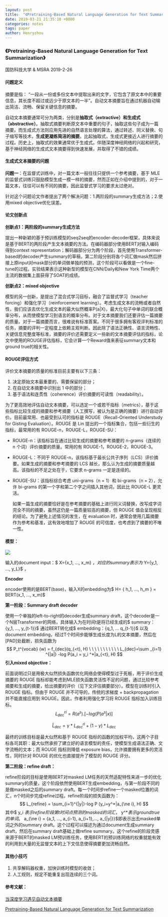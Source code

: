 ```yaml
---
layout: post
title:  "《Pretraining-Based Natural Language Generation for Text Summarization》论文解读"
date: 2019-03-21 21:35:10 +0800
categories: notes
tags: paper
author: Henryzhou
---
```




### 《Pretraining-Based Natural Language Generation for Text Summarization》

国防科技大学 & MSRA	2019-2-26

#### 问题定义

摘要是指： “一段从一份或多份文本中提取出来的文字，它包含了原文本中的重要信息，其长度不超过或远少于原文本的一半”。自动文本摘要旨在通过机器自动输出简洁、流畅、保留关键信息的摘要。

自动文本摘要通常可分为两类，分别是**抽取式（extractive）**和**生成式（abstractive）**。抽取式摘要判断原文本中重要的句子，抽取这些句子成为一篇摘要。而生成式方法则应用先进的自然语言处理的算法，通过转述、同义替换、句子缩写等技术，**生成更凝练简洁的摘要**。比起抽取式，生成式更接近人进行摘要的过程。历史上，抽取式的效果通常优于生成式。伴随深度神经网络的兴起和研究，基于神经网络的生成式文本摘要得到快速发展，并取得了不错的成绩。

#### 生成式文本摘要的问题

**问题一**：在监督式训练中，对一篇文本一般往往只提供一个参考摘要，基于 MLE 的监督式训练只鼓励模型生成一模一样的摘要，然而正如在介绍中提到的，对于一篇文本，往往可以有不同的摘要，因此监督式学习的要求太过绝对。

针对这个问题论文作者提出了两个解决问题：1.两阶段的summary生成方法；2.使用mixed objective优化误差。



#### 论文创新点

**创新点1：两阶段的summary生成方法**

提出一种新颖的基于预训练模型的seq2seq的encoder-decoder框架，具体来说是基于BERT的两阶段产生文本摘要的方法。在编码器部分使用BERT对输入编码得到context representation；解码器部分分为两个阶段，首先使用Transformer-based的decoder产生summary的草稿，第二阶段分别将各个词汇做mask然后拼接上原input对mask部分的单词做单独的预测，这个阶段可以看做是一个fine-tune的过程。实验结果表示这种新型的模型在CNN/Daily和New York Time两个主流的数据集上面获得了SOAT的成绩。

**创新点2：mixed objective**

模型的另一创新，是提出了混合式学习目标，融合了监督式学习（teacher forcing）和强化学习（reinforcement learning）。考虑生成文本的流畅或者自然性，我们应该去优化生成文本的最大似然概率P(a\|X)​，最大化句子中单词的联合概率分布，从而使模型学习到语言的概率分布。对于文本摘要我们还要评估一篇摘要的质量。对于一篇摘要而言，很难说有标准答案。不同于很多拥有客观评判标准的任务，摘要的评判一定程度上依赖主观判断。因此除了语法正确性、语言流畅性、关键信息完整度等标准，摘要的评价还需要定义一些新的文本摘要评估的指标，论文中使用的ROUGE评估指标，它会计算一个Reward值来表征summary文本和ground true的相关性。

#### ROUGE评估方式

评价文本摘要的质量的标准目前主要有以下三条：

1. 决定原始文本最重要的、需要保留的部分；
2. 在自动文本摘要中识别出 1 中的部分；
3. 基于语法和连贯性（coherence）评价摘要的可读性（readability）。

为了更高效地评估自动文本摘要，可以选定一个或若干指标（metrics），基于这些指标比较生成的摘要和参考摘要（人工撰写，被认为是正确的摘要）进行自动评价。目前最常用、也最受到认可的指标是 ROUGE（Recall-Oriented Understudy for Gisting Evaluation）。ROUGE 是 Lin 提出的一个指标集合，包括一些衍生的指标，最常用的有 ROUGE-n，ROUGE-L，ROUGE-SU：

- ROUGE-n：该指标旨在通过比较生成的摘要和参考摘要的 n-grams（连续的 n 个词）评价摘要的质量。常用的有 ROUGE-1，ROUGE-2，ROUGE-3。

- ROUGE-L：不同于 ROUGE-n，该指标基于最长公共子序列（LCS）评价摘要。如果生成的摘要和参考摘要的 LCS 越长，那么认为生成的摘要质量越高。该指标的不足之处在于，它要求 n-grams 一定是连续的。

- ROUGE-SU：该指标综合考虑 uni-grams（n = 1）和 bi-grams（n = 2），允许 bi-grams 的第一个字和第二个字之间插入其他词，因此比 ROUGE-L 更灵活。

  如果一篇生成的摘要恰好是在参考摘要的基础上进行同义词替换，改写成字词完全不同的摘要，虽然这仍是一篇质量较高的摘要，但 ROUGE 值会呈现相反的结论。为了避免上述情况的发生，在 evaluation 时，通常会使用几篇摘要作为参考和基准，这有效地增加了 ROUGE 的可信度，也考虑到了摘要的不唯一性。



#### 模型：

![](https://inews.gtimg.com/newsapp_bt/0/7925785315/1000.jpg)

输入的document input：$ X=\{x_1, ..., x_m\} $， 对应的summary表示为$ Y=\{y_1, ..., y_L\}​$ ， 

**Encoder**

encoder使用的是BERT(base)，输入X的enbedding为$ H= \{ h_1, ..., h_m \} = BERT(x_1, ..., x_m)$ 

**第一阶段：Summary draft decoder**

使用一个单独的left-to-right的decoder生成summary draft，这个decoder是一个N层Transformer的网络，具体输入为在时间t是将已经生成的$ summary：\{y_1, ..., y_{t-1}\}$ 通过BERT转化成$ embedding：\{q_1, ... q_{t-1}\}$ 以及document embedding，经过T个时间步能够生成长度为L的文本摘要，然后在[PAD]处截断，损失函数为
$$
P_t^{vocab} (w) = f_{dec}(q_{<t}, H) \ \ \ \ \  \ \ \ \ \ \ L_{dec}=\sum _{i=1} ^{|a|} -log P(a_i = y_i ^*|a_{<t}, H)
$$
**引入mixed objective：**

前面说明过只是用极大似然损失函数优化网络会使得模型过于死板，用于评价生成摘要的 ROUGE 指标却能考虑到MLE损失函数灵活性不足的问题，通过比较参考摘要和生成的摘要，给出摘要的评价（见下文评估摘要部分）。模型在训练时引入 ROUGE 指标。但由于 ROUGE 并不可导的，传统的求梯度 + backpropagation 并不能直接应用到 ROUGE。因此，作者利用强化学习将 ROUGE 指标加入训练目标。
$$
L_{dec}^{rl} = R(a^s).[-log(P(a^s|x)]
$$

$$
\hat{L}_{dec} = \gamma *L_{dec}^{rl} + (1-\gamma)*L_{dec}
$$



最终的训练目标是最大似然和基于 ROUGE 指标的函数的加权平均，这两个子目标各司其职：最大似然承担了建立好的语言模型的责任，使模型生成语法正确、文字流畅的文本；而 ROUGE 指标则降低 exposure bias，允许摘要拥有更多的灵活性，同时针对 ROUGE 的优化也直接提升了模型的 ROUGE 评分。

**第二阶段：refine draft：**

refine阶段的目标是使用BERT对masked LM任务的天然适配特性来进一步的优化summary的质量，这个阶段依然使用BERT生成embedding，与第一阶段不同的是做masked之后的summary draft。每一个时间步refine一个masked位置的词汇，n个时间步完成refine过程。refine阶段的损失函数为：
$$
L_{refine} = \sum_{i=1}^{|y|}-log P (y_i=y^*|a_{\ne i}, H)
$$
其中$ y_i $表示refine阶段第t时间点预测的masked的词汇，$ y^*$表示ground true的单词。$ a_{\ne i} = {a_1, ..., a_{i-1}, a_{i+1},..., a_{|y|}}$即表示出去masked单词之外的summary draft。这个过程可以描述为通过document生成summary draft，然后在summary draft基础上做refine summary。这个refine的阶段灵感来源于BERT的masked LM预训练任务，使用BERT的预训练网络的权重就能有效的利用到大量的无监督文本的上下文信息使得摘要更加流畅自然。

#### 其他小技巧

1. 共享解码器权重，加快训练时模型的收敛；
2. 人工规则，规定不能重复出现连续的三个词。




#### 参考文献：

[当深度学习遇见自动文本摘要](http://www.raincent.com/content-10-9344-3.html)

[Pretraining-Based Natural Language Generation for Text Summarization](https://arxiv.org/pdf/1902.09243.pdf)